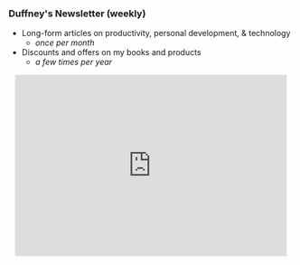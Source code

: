 ### Duffney's Newsletter (weekly)

- Long-form articles on productivity, personal development, & technology
    - _once per month_
- Discounts and offers on my books and products
    - _a few times per year_


<div align="center">
<iframe src="https://duffney.substack.com/embed" width="480" height="320" style="border:1px solid #EEE; background:white;" frameborder="0" scrolling="no"></iframe>
</div> 